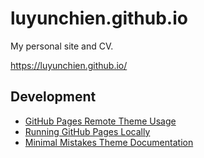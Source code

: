 # luyunchien.github.io

My personal site and CV.

https://luyunchien.github.io/

## Development

- [GitHub Pages Remote Theme Usage](https://github.blog/2017-11-29-use-any-theme-with-github-pages/)
- [Running GitHub Pages Locally](https://docs.github.com/en/pages/setting-up-a-github-pages-site-with-jekyll/testing-your-github-pages-site-locally-with-jekyll)
- [Minimal Mistakes Theme Documentation](https://mmistakes.github.io/minimal-mistakes/docs/quick-start-guide/)
